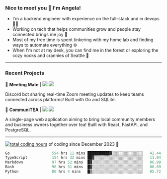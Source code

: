### Nice to meet you 👋 I'm Angela!

- I'm a backend engineer with experience on the full-stack and in devops 👩‍💻
- Working on tech that helps communities grow and people stay connected brings me joy 🤝
- Most of my free time is spent tinkering with my home lab and finding ways to automate everything ⚙️
- When I'm not at my desk, you can find me in the forest or exploring the cozy nooks and crannies of Seattle 🧋

---

### Recent Projects

👾 **Meeting Mate** | [![](https://img.shields.io/badge/Code-violet.svg?style=flat-square)](https://github.com/angelajfisher/meeting-mate) [![](https://img.shields.io/badge/Site-violet.svg?style=flat-square)](https://angelajfisher.com/projects/meeting-mate)

Discord bot sharing real-time Zoom meeting updates to keep teams connected across platforms! Built with Go and SQLite.

🍵 **CommuniTEA** | [![](https://img.shields.io/badge/Code-green.svg?style=flat-square)](https://gitlab.com/angelajfisher/communiTEA) [![](https://img.shields.io/badge/Demo-green.svg?style=flat-square)](https://angelajfisher.gitlab.io/communiTEA/)

A single-page web application aiming to bring local community members and business owners together over tea!  Built with React, FastAPI, and PostgreSQL.

---

<a href="https://wakatime.com/@018c1e94-8745-411f-aea1-f33be044d952"><img src="https://wakatime.com/badge/user/018c1e94-8745-411f-aea1-f33be044d952.svg?style=flat-square" alt="total coding hours" /></a> of coding since December 2023 🌊<br>
<!--START_SECTION:waka-->

```go
Go                   594 hrs 12 mins ██████████▓░░░░░░░░░░░░░░   42.44 %
TypeScript           154 hrs 32 mins ██▓░░░░░░░░░░░░░░░░░░░░░░   11.04 %
Markdown             97 hrs 52 mins  █▓░░░░░░░░░░░░░░░░░░░░░░░   06.99 %
Bash                 96 hrs 31 mins  █▓░░░░░░░░░░░░░░░░░░░░░░░   06.89 %
Python               80 hrs 4 mins   █▒░░░░░░░░░░░░░░░░░░░░░░░   05.72 %
```

<!--END_SECTION:waka--> 
